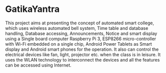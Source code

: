 # GatikaYantra
This project aims at presenting the concept of automated smart college, which uses wireless automated bell system, Time table and database handling, Database accessing, Announcements, Notice and smart display using a Single board computer Raspberry Pi 3, ESP8266 micro-controller with Wi-Fi embedded on a single chip, Android Power Tablets as Smart display and Android smart phones for the operation. It also can control the electrical devices like fan, light, projector etc. when the class is in leisure. It uses the WLAN technology to interconnect the devices and all the features can be accessed using Internet. 
